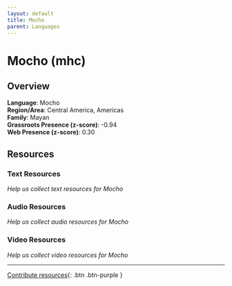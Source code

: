 ```yaml
---
layout: default
title: Mocho
parent: Languages
---
```


# Mocho (mhc)

## Overview

**Language**: Mocho  
**Region/Area**: Central America, Americas  
**Family**: Mayan  
**Grassroots Presence (z-score)**: -0.94  
**Web Presence (z-score)**: 0.30  

## Resources

### Text Resources
*Help us collect text resources for Mocho*

### Audio Resources
*Help us collect audio resources for Mocho*

### Video Resources
*Help us collect video resources for Mocho*

---

[Contribute resources](https://forms.office.com/e/1SfLJx3u1r){: .btn .btn-purple }
